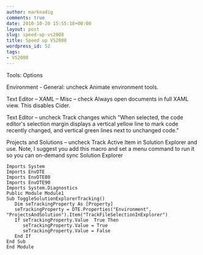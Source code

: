 ```yaml
---
author: marknadig
comments: true
date: 2010-10-20 15:55:18+00:00
layout: post
slug: speed-up-vs2008
title: Speed up VS2008
wordpress_id: 52
tags:
- VS2008
---
```


Tools: Options

Environment - General: uncheck Animate environment tools.

Text Editor – XAML – Misc – check Always open documents in full XAML view. This disables Cider.

Text Editor – uncheck Track changes which "When selected, the code editor's selection margin displays a vertical yellow line to mark code recently changed, and vertical green lines next to unchanged code."

Projects and Solutions – uncheck Track Active Item in Solution Explorer and use. Note, I suggest you add this macro and set a menu command to run it so you can on-demand sync Solution Explorer

```
Imports System
Imports EnvDTE   
Imports EnvDTE80   
Imports EnvDTE90   
Imports System.Diagnostics   
Public Module Module1   
Sub ToggleSolutionExplorerTracking()   
   Dim seTrackingProperty As [Property]      
   seTrackingProperty = DTE.Properties("Environment", "ProjectsAndSolution").Item("TrackFileSelectionInExplorer")   
   If seTrackingProperty.Value  True Then   
      seTrackingProperty.Value = True   
      seTrackingProperty.Value = False   
   End If   
End Sub   
End Module
```
